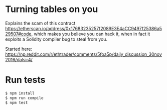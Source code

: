 # Turning tables on you

Explains the scam of this contract https://etherscan.io/address/0x17683235257f2089E3E4aCC9497f25386a529507#code, which makes you believe you can hack it, when in fact it exploits a Solidity compiler bug to steal from you.

Started here: https://np.reddit.com/r/ethtrader/comments/5foa5p/daily_discussion_30nov2016/dalsir4/

# Run tests

```sh
$ npm install
$ npm run compile
$ npm test
```